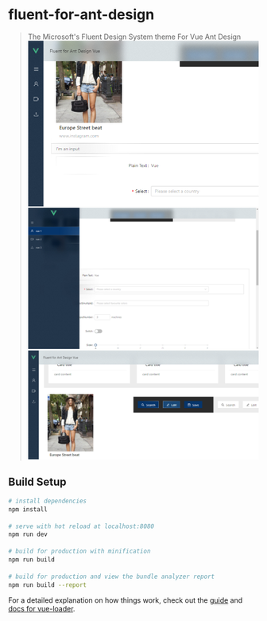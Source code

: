 # fluent-for-ant-design

> The Microsoft's Fluent Design System theme For Vue Ant Design
![alt text](https://raw.githubusercontent.com/anderson-896/fluent-for-ant-design/master/pic%20(1).png)
![alt text](https://raw.githubusercontent.com/anderson-896/fluent-for-ant-design/master/pic%20(2).png)
![alt text](https://raw.githubusercontent.com/anderson-896/fluent-for-ant-design/master/pic%20(3).png)

## Build Setup

``` bash
# install dependencies
npm install

# serve with hot reload at localhost:8080
npm run dev

# build for production with minification
npm run build

# build for production and view the bundle analyzer report
npm run build --report
```

For a detailed explanation on how things work, check out the [guide](http://vuejs-templates.github.io/webpack/) and [docs for vue-loader](http://vuejs.github.io/vue-loader).
